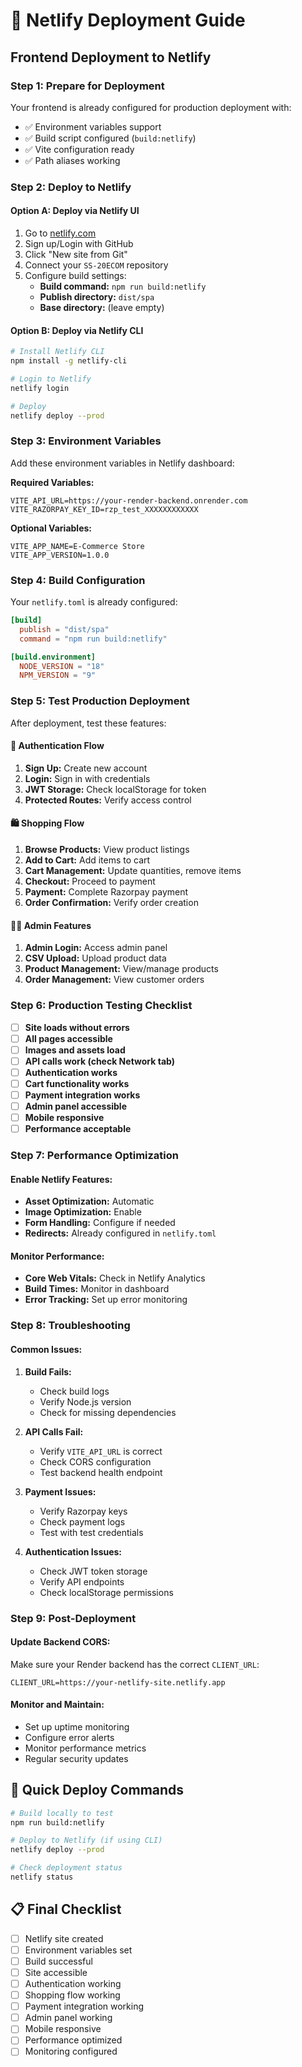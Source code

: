 # 🚀 Netlify Deployment Guide

## Frontend Deployment to Netlify

### Step 1: Prepare for Deployment

Your frontend is already configured for production deployment with:
- ✅ Environment variables support
- ✅ Build script configured (`build:netlify`)
- ✅ Vite configuration ready
- ✅ Path aliases working

### Step 2: Deploy to Netlify

#### Option A: Deploy via Netlify UI
1. Go to [netlify.com](https://netlify.com)
2. Sign up/Login with GitHub
3. Click "New site from Git"
4. Connect your `SS-20ECOM` repository
5. Configure build settings:
   - **Build command:** `npm run build:netlify`
   - **Publish directory:** `dist/spa`
   - **Base directory:** (leave empty)

#### Option B: Deploy via Netlify CLI
```bash
# Install Netlify CLI
npm install -g netlify-cli

# Login to Netlify
netlify login

# Deploy
netlify deploy --prod
```

### Step 3: Environment Variables

Add these environment variables in Netlify dashboard:

**Required Variables:**
```env
VITE_API_URL=https://your-render-backend.onrender.com
VITE_RAZORPAY_KEY_ID=rzp_test_XXXXXXXXXXXX
```

**Optional Variables:**
```env
VITE_APP_NAME=E-Commerce Store
VITE_APP_VERSION=1.0.0
```

### Step 4: Build Configuration

Your `netlify.toml` is already configured:
```toml
[build]
  publish = "dist/spa"
  command = "npm run build:netlify"

[build.environment]
  NODE_VERSION = "18"
  NPM_VERSION = "9"
```

### Step 5: Test Production Deployment

After deployment, test these features:

#### 🔐 Authentication Flow
1. **Sign Up:** Create new account
2. **Login:** Sign in with credentials
3. **JWT Storage:** Check localStorage for token
4. **Protected Routes:** Verify access control

#### 🛍️ Shopping Flow
1. **Browse Products:** View product listings
2. **Add to Cart:** Add items to cart
3. **Cart Management:** Update quantities, remove items
4. **Checkout:** Proceed to payment
5. **Payment:** Complete Razorpay payment
6. **Order Confirmation:** Verify order creation

#### 👨‍💼 Admin Features
1. **Admin Login:** Access admin panel
2. **CSV Upload:** Upload product data
3. **Product Management:** View/manage products
4. **Order Management:** View customer orders

### Step 6: Production Testing Checklist

- [ ] **Site loads without errors**
- [ ] **All pages accessible**
- [ ] **Images and assets load**
- [ ] **API calls work (check Network tab)**
- [ ] **Authentication works**
- [ ] **Cart functionality works**
- [ ] **Payment integration works**
- [ ] **Admin panel accessible**
- [ ] **Mobile responsive**
- [ ] **Performance acceptable**

### Step 7: Performance Optimization

#### Enable Netlify Features:
- **Asset Optimization:** Automatic
- **Image Optimization:** Enable
- **Form Handling:** Configure if needed
- **Redirects:** Already configured in `netlify.toml`

#### Monitor Performance:
- **Core Web Vitals:** Check in Netlify Analytics
- **Build Times:** Monitor in dashboard
- **Error Tracking:** Set up error monitoring

### Step 8: Troubleshooting

#### Common Issues:
1. **Build Fails:**
   - Check build logs
   - Verify Node.js version
   - Check for missing dependencies

2. **API Calls Fail:**
   - Verify `VITE_API_URL` is correct
   - Check CORS configuration
   - Test backend health endpoint

3. **Payment Issues:**
   - Verify Razorpay keys
   - Check payment logs
   - Test with test credentials

4. **Authentication Issues:**
   - Check JWT token storage
   - Verify API endpoints
   - Check localStorage permissions

### Step 9: Post-Deployment

#### Update Backend CORS:
Make sure your Render backend has the correct `CLIENT_URL`:
```env
CLIENT_URL=https://your-netlify-site.netlify.app
```

#### Monitor and Maintain:
- Set up uptime monitoring
- Configure error alerts
- Monitor performance metrics
- Regular security updates

## 🎯 Quick Deploy Commands

```bash
# Build locally to test
npm run build:netlify

# Deploy to Netlify (if using CLI)
netlify deploy --prod

# Check deployment status
netlify status
```

## 📋 Final Checklist

- [ ] Netlify site created
- [ ] Environment variables set
- [ ] Build successful
- [ ] Site accessible
- [ ] Authentication working
- [ ] Shopping flow working
- [ ] Payment integration working
- [ ] Admin panel working
- [ ] Mobile responsive
- [ ] Performance optimized
- [ ] Monitoring configured
